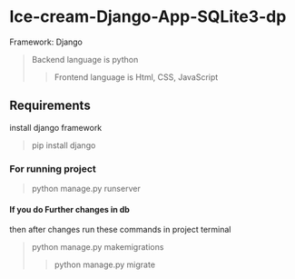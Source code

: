 # Ice-cream-Django-App-SQLite3-dp
Framework: Django
>Backend language is python
>>Frontend language is Html, CSS, JavaScript

## Requirements
install django framework
>pip install django

### For running project
>python manage.py runserver

#### If you do Further changes in db 
then after changes run these commands in project terminal
>python manage.py makemigrations
>>python manage.py migrate
